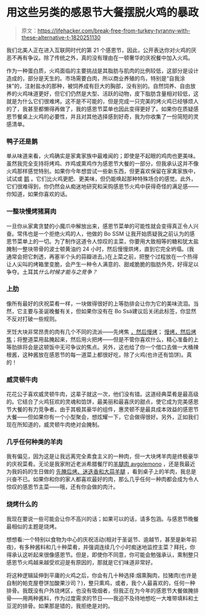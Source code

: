 # 用这些另类的感恩节大餐摆脱火鸡的暴政

> 原文：<https://lifehacker.com/break-free-from-turkey-tyranny-with-these-alternative-t-1820251130>

我们北美人正在进入互联网时代的第 21 个感恩节，因此，公开表达你对火鸡的厌恶不再有争议。除了传统之外，真的没有理由在一顿奢华的庆祝餐中加入火鸡。



作为一种蛋白质，火鸡面临的主要挑战是其脂肪与肌肉的比例较低，这部分是设计造成的，部分是天生的。市场需要白肉，所以商业养殖的鸟，特别是“自我涂抹”的，注射盐水的那种，被饲养成有巨大的胸部，没有别的。自然饲养、自由放养的火鸡味道更好，但它们仍然是大型、活跃的动物，皮下脂肪含量相对较低，这就是为什么它们很难烤。这不是不可能的，但是完成一只完美的烤火鸡已经够烦人的了，我甚至都懒得再做了，我的感恩节菜单也因此变得更好了。如果你在质疑感恩节餐桌上火鸡的必要性，并且对其他选择感到好奇，我为你收集了一份简短的灵感清单。

### 鸭子还是鹅

单从味道来看，火鸡确实是家禽家族中最难闻的；即使是不起眼的鸡肉也更美味。虽然我完全支持将烤鸡、炸鸡或熏鸡作为感恩节大餐的一部分，但我承认这并不像火鸡那样感觉特别。如果你今年想尝试一些新东西，但更喜欢保留在家禽家族中，试试或 [鹅](https://www.bbcgoodfood.com/recipes/2428/gordons-christmas-roast-goose-) 。它们比火鸡更肥、更美味，但仍能唤起那种特殊场合的感觉。此外，它们很难得到，你仍然会从痴迷地研究和采购感恩节火鸡中获得奇怪的满足感——你知道，如果你喜欢的话。

### 一整块慢烤猪肩肉

一旦你从家禽贪婪的小魔爪中解放出来，感恩节菜单的可能性就会变得真正令人兴奋。常伟也是一个拒绝火鸡的人，他做的 Bo SSM 让我开始质疑我之前认为的感恩节菜单上的一切。为了制作这道令人惊叹的主菜，你要用大致相等的糖和犹太盐腌制一整块带骨的波士顿黄油约 24 小时，然后慢慢烘烤，直到它完全坍塌。(我通常会把它刺透，再塞半个头的蒜瓣进去。)在上菜之前，把整个过程放在一个热得让人尖叫的烤箱里变脆，会产生一种令人满意的、甜咸脆脆的脂肪外壳，好得足以争夺。土耳其*什么时候才能与之竞争？*

### 上肋

像所有最好的庆祝菜肴一样，一块做得很好的上等肋排会让你为它的美味流泪。当然，它主要与圣诞晚餐有关，但如果你没有在 Bo Ssä建议后关闭此标签，你显然不反对打破一些规则。

烹饪大块非常昂贵的肉有几个不同的流派——先烤焦 [，然后慢烤](https://www.thespruce.com/closed-oven-prime-rib-roast-method-995286)； [慢烤，然后烤焦](http://www.seriouseats.com/recipes/2009/12/perfect-prime-rib-beef-recipe.html)；将整道菜用盐腌起来，然后用火把烤——但是不管你喜欢什么，精心准备的上等肋排将会是这顿饭中无可争议的焦点。另外，这也给了你一个借口去做一大桶辣根酱，这种酱放在感恩节的每一道菜上都很好吃，除了火鸡(也许还有馅饼)。真的！

### 威灵顿牛肉

花花公子喜欢威灵顿牛肉，这辈子就这一次，他们没有错。这道经典菜肴是最高级的。它结合了火鸡狂欢的灵魂和馅饼，最美丽和最喜庆的甜点，使它成为完美感恩节大餐的有力竞争者。由于其极其豪华的组件，惠灵顿不是最具成本效益的感恩节大餐——但如果你有一个小型聚会，想炫耀一下，它会做得很好。另外，正如我们现在所知道的，威灵顿牛肉绝对会腌制。

### 几乎任何种类的羊肉

我有偏见，因为这是让我远离完全素食主义的一种肉，但一大块烤羊肉是终极豪华的庆祝菜肴。无论是我家附近老派希腊餐厅的[羊腿肉 avgolemono](http://www.kalofagas.ca/2014/02/04/lamb-and-artichokes-avgolemeno/) ，还是我最近为我妈妈的生日做的 [先腌后烤、迷迭香和大蒜羊腿](https://recipes.anovaculinary.com/recipe/sous-vide-leg-of-lamb-with-rosemary-and-garlic) ，看到桌子上的羊肉，我总是兴奋不已。如果你和你的家人都喜欢最好的肉，那么几乎任何一种肉都会成为令人惊叹的感恩节主菜——哦，还有你会做的肉汁。

### 烧烤什么的

我现在要说一些可能会让你不高兴的话；如果可以的话，请多包涵。与感恩节晚餐最相似的主题是烧烤。

想想看:一个特别以食物为中心的庆祝活动(相对于圣诞节、逾越节，甚至是新年前夜)，有多种酱料和几十种菜肴，并强调连续几个小时痴迷地监控主菜？拜托，你得承认这听起来很像感恩节。但是，即使你不同意，你可能会勉强承认，熏制整只感恩节火鸡越来越受欢迎是有原因的，那就是它们味道非常好。

将这种逻辑延伸到平庸的火鸡之后，你会有几十种选择:烟熏胸肉，拉猪肉(也许是自制的帕克屋卷饼加酸果沙司？)，整只熏鸡，或者，我个人最喜欢的，任何一种排骨。我既没有户外烧烤区，也没有吸烟者，但我正在为今年的感恩节大餐做腌排骨——用两种酱料，作为过度需求的节日——我迫不及待地想吃一大堆带填料和土豆泥的排骨。如果那是错的，我拒绝是对的。